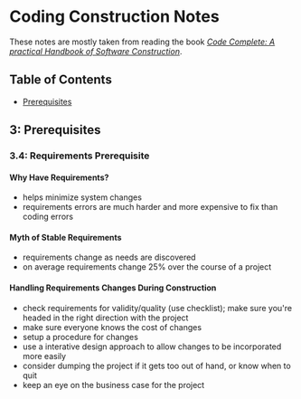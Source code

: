 # Coding Construction Notes  
These notes are mostly taken from reading the book [_Code Complete: A practical Handbook of Software Construction_](https://en.wikipedia.org/wiki/Code_Complete).

## Table of Contents
* [Prerequisites](#3-prerequisites)

## 3: Prerequisites
### 3.4: Requirements Prerequisite  
#### Why Have Requirements?  
* helps minimize system changes
* requirements errors are much harder and more expensive to fix than coding errors

#### Myth of Stable Requirements  
* requirements change as needs are discovered
* on average requirements change 25% over the course of a project

#### Handling Requirements Changes During Construction  
* check requirements for validity/quality (use checklist); make sure you're headed in the right direction with the project
* make sure everyone knows the cost of changes
* setup a procedure for changes
* use a interative design approach to allow changes to be incorporated more easily
* consider dumping the project if it gets too out of hand, or know when to quit
* keep an eye on the business case for the project
